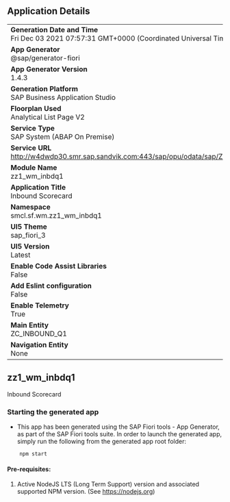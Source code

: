 ## Application Details
|               |
| ------------- |
|**Generation Date and Time**<br>Fri Dec 03 2021 07:57:31 GMT+0000 (Coordinated Universal Time)|
|**App Generator**<br>@sap/generator-fiori|
|**App Generator Version**<br>1.4.3|
|**Generation Platform**<br>SAP Business Application Studio|
|**Floorplan Used**<br>Analytical List Page V2|
|**Service Type**<br>SAP System (ABAP On Premise)|
|**Service URL**<br>http://w4dwdp30.smr.sap.sandvik.com:443/sap/opu/odata/sap/ZC_INBOUND_Q1_CDS/
|**Module Name**<br>zz1_wm_inbdq1|
|**Application Title**<br>Inbound Scorecard|
|**Namespace**<br>smcl.sf.wm.zz1_wm_inbdq1|
|**UI5 Theme**<br>sap_fiori_3|
|**UI5 Version**<br>Latest|
|**Enable Code Assist Libraries**<br>False|
|**Add Eslint configuration**<br>False|
|**Enable Telemetry**<br>True|
|**Main Entity**<br>ZC_INBOUND_Q1|
|**Navigation Entity**<br>None|

## zz1_wm_inbdq1

Inbound Scorecard

### Starting the generated app

-   This app has been generated using the SAP Fiori tools - App Generator, as part of the SAP Fiori tools suite.  In order to launch the generated app, simply run the following from the generated app root folder:

```
    npm start
```

#### Pre-requisites:

1. Active NodeJS LTS (Long Term Support) version and associated supported NPM version.  (See https://nodejs.org)


